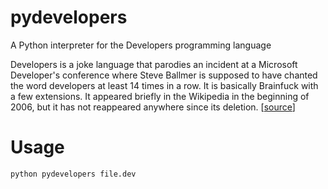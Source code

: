 # pydevelopers
A Python interpreter for the Developers programming language

Developers is a joke language that parodies an incident at a Microsoft Developer's conference where Steve Ballmer is supposed to have chanted the word developers at least 14 times in a row. It is basically Brainfuck with a few extensions. It appeared briefly in the Wikipedia in the beginning of 2006, but it has not reappeared anywhere since its deletion. [[source](https://esolangs.org/wiki/Developers)]

# Usage
```
python pydevelopers file.dev
```

